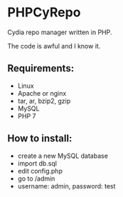 # PHPCyRepo

Cydia repo manager written in PHP.

The code is awful and I know it.

## Requirements:

* Linux
* Apache or nginx
* tar, ar, bzip2, gzip
* MySQL
* PHP 7

## How to install:

* create a new MySQL database
* import db.sql
* edit config.php
* go to /admin
* username: admin, password: test